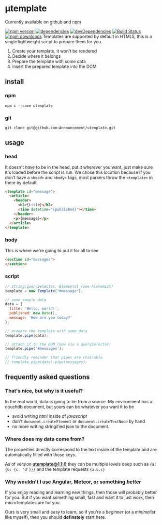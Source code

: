 # µtemplate
Currently available on
[github](https://github.com/Announcement/utemplate)
and
[npm](https://www.npmjs.com/package/utemplate)

[![npm version](https://badge.fury.io/js/utemplate.svg)](https://badge.fury.io/js/utemplate)
[![dependencies](https://david-dm.org/Announcement/utemplate/status.svg)](https://david-dm.org/Announcement/utemplate?view=list)
[![devDependencies](https://david-dm.org/Announcement/utemplate/dev-status.svg)](https://david-dm.org/Announcement/utemplate?type=dev&view=list)
[![Build Status](https://travis-ci.org/Announcement/utemplate.svg?branch=master)](https://travis-ci.org/Announcement/utemplate)
[![npm downloads](https://img.shields.io/npm/dt/express.svg?maxAge=2592000)]()
Templates are supported by default in HTML5, this is a single lightweight script to prepare them for you.

1. Create your template, it won't be rendered
2. Decide where it belongs
3. Prepare the template with some data
4. Insert the prepared template into the DOM

## install

### npm

 `npm i --save utemplate`

### git

`git clone git@github.com:Announcement/utemplate.git`

## usage

### head

It doesn't *have* to be in the head, put it wherever you want, just make sure it's loaded before the script is run.
We chose this location because if you don't have a `<head>` and `<body>` tags, most parsers throw the `<template>` in there by default.

~~~ html
<template id="message">
  <article>
    <header>
      <h2>{title}</h2>
      <time datetime="{published}"></time>
    </header>
    <p>{message}</p>
  </article>
</template>
~~~


### body

This is where we're going to put it for all to see

~~~ html
<section id="messages">
</section>
~~~

### script

~~~ javascript
// string:querySelector, Elemental (see Alchemist)
template = new Template("#message");

// some sample data
data = {
  title: 'Hello, world!',
  published: new Date(),
  message: 'How are you today?'
};

// prepare the template with some data
template.pipe(data);

// attach it to the DOM (now via a querySelector)
template.pipe('#messages');

// friendly reminder that pipes are chainable
// template.pipe(data).pipe(messages);
~~~

## frequently asked questions
### That's nice, but why is it useful?

In the real world, data is going to be from a source.
My environment has a couchdb document, but yours can be whatever you want it to be

- avoid writing *html* inside of *javascript*
- don't `document.createElement` or `document.createTextNode` by hand
- no more writing stringified json to the document.


### Where does my data come from?

The properties directly correspond to the text inside of the template and are automatically filled with those keys.

As of version **utemplate@1.1.0** they can be multiple levels deep such as `{a: {b: {c: 'd'}}}` and the template requests `{a.b.c}`

### Why wouldn't I use Angular, Meteor, or something *better*

If you enjoy reading and learning new things, then those will probably better for you. But if you want something small, fast and want it to just work, then microTemplates are for you.

Ours is very small and easy to learn, so if you're a *beginner* (or a *minimalist* like myself), then you should **definately** start here.
